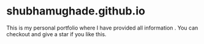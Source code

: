 # shubhamughade.github.io
This is my personal portfolio where I have provided all information . You can checkout and give a star if you like this.
